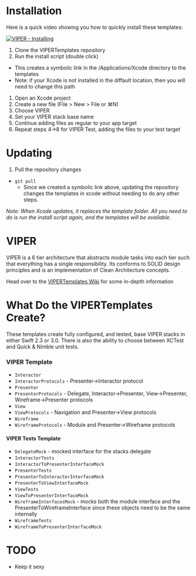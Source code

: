 # Installation

Here is a quick video showing you how to quickly install these templates:

[![VIPER - Installing](http://imgur.com/K6BZUHl.png)](https://www.youtube.com/watch?v=RLrOUUecjGI "VIPER - Installing")

1. Clone the VIPERTemplates repository
1. Run the install script (double click)
  - This creates a symbolic link in the /Applications/Xcode directory to the templates
  - Note: if your Xcode is not installed in the diffault location, then you will need to change this path
1. Open an Xcode project
1. Create a new file (File > New > File or ⌘N)
1. Choose VIPER
1. Set your VIPER stack base name
1. Continue adding files as regular to your app target
1. Repeat steps 4->8 for VIPER Test, adding the files to your test target

# Updating
1. Pull the repository changes
  - `git pull`
    - Since we created a symbolic link above, updating the repository changes the templates in xcode without needing to do any other steps.

*Note: When Xcode updates, it replaces the template folder. All you need to do is run the install script again, and the templates will be available.*

# VIPER
VIPER is a 6 tier architecture that abstracts module tasks into each tier such that everything has a single responsibility. Its conforms to SOLID design principles and is an implementation of Clean Architecture concepts.

Head over to the [VIPERTemplates Wiki](https://github.com/ColdLogical/VIPERTemplates/wiki) for some in-depth information

# What Do the VIPERTemplates Create?
These templates create fully configured, and tested, base VIPER stacks in either Swift 2.3 or 3.0. There is also the ability to choose between XCTest and Quick & Nimble unit tests.

### VIPER Template

- `Interactor`
- `InteractorProtocols` - Presenter->Interactor protocol
- `Presenter`
- `PresenterProtocols` - Delegate, Interactor->Presenter, View->Presenter, Wireframe->Presenter protocols
- `View`
- `ViewProtocols` - Navigation and Presenter->View protocols
- `Wireframe`
- `WireframeProtocols` - Module and Presenter->Wireframe protocols

#### VIPER Tests Template

- `DelegateMock` - mocked interface for the stacks delegate
- `InteractorTests`
- `InteractorToPresenterInterfaceMock`
- `PresenterTests`
- `PresenterToInteractorInterfaceMock`
- `PresenterToViewInterfaceMock`
- `ViewTests`
- `ViewToPresenterInterfaceMock`
- `WireframeInterfacesMock` - mocks both the module interface and the PresenterToWireframeInterface since these objects need to be the same internally
- `WireframeTests`
- `WireframeToPresenterInterfaceMock`

# TODO

- Keep it sexy
